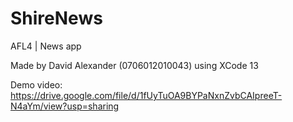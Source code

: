 # ShireNews
AFL4 | News app

Made by David Alexander (0706012010043) using XCode 13

Demo video: https://drive.google.com/file/d/1fUyTuOA9BYPaNxnZvbCAIpreeT-N4aYm/view?usp=sharing
